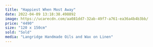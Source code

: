 ```yaml
---
title: "Happiest When Most Away"
date: 2022-04-09 13:18:38.498892
image: https://ucarecdn.com/aa081dd7-32ab-49f7-a761-ea36a4b4b3bb/
price: "4490"
size: "120 x 150cm"
sold: "Sold"
media: "Langridge Handmade Oils and Wax on Linen"
---
```


